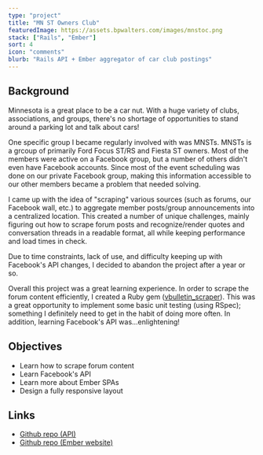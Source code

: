 ```yaml
---
type: "project"
title: "MN ST Owners Club"
featuredImage: https://assets.bpwalters.com/images/mnstoc.png
stack: ["Rails", "Ember"]
sort: 4
icon: "comments"
blurb: "Rails API + Ember aggregator of car club postings"
---
```


## Background

Minnesota is a great place to be a car nut. With a huge variety of clubs, associations, and groups, there's no shortage of opportunities to stand around a parking lot and talk about cars!

One specific group I became regularly involved with was MNSTs. MNSTs is a grcoup of primarily Ford Focus ST/RS and Fiesta ST owners. Most of the members were active on a Facebook group, but a number of others didn't even have Facebook accounts. Since most of the event scheduling was done on our private Facebook group, making this information accessible to our other members became a problem that needed solving.

I came up with the idea of "scraping" various sources (such as forums, our Facebook wall, etc.) to aggregate member posts/group announcements into a centralized location. This created a number of unique challenges, mainly figuring out how to scrape forum posts and recognize/render quotes and conversation threads in a readable format, all while keeping performance and load times in check.

Due to time constraints, lack of use, and difficulty keeping up with Facebook's API changes, I decided to abandon the project after a year or so.

Overall this project was a great learning experience. In order to scrape the forum content efficiently, I created a Ruby gem ([vbulletin_scraper](https://github.com/bendrick92/vbulletin_scraper)). This was a great opportunity to implement some basic unit testing (using RSpec); something I definitely need to get in the habit of doing more often. In addition, learning Facebook's API was...enlightening!

## Objectives

* Learn how to scrape forum content
* Learn Facebook's API
* Learn more about Ember SPAs
* Design a fully responsive layout


## Links

* [Github repo (API)](https://github.com/bendrick92/mn-st-api)
* [Github repo (Ember website)](https://github.com/bendrick92/mn-st-website)
